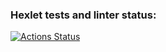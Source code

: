 ### Hexlet tests and linter status:
[![Actions Status](https://github.com/Malcom1986/java-project-lvl2/workflows/hexlet-check/badge.svg)](https://github.com/Malcom1986/java-project-lvl2/actions)